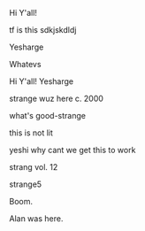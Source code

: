 
Hi Y'all!





tf is this
sdkjskdldj







Yesharge

Whatevs



Hi Y'all!
Yesharge


strange wuz here c. 2000

what's good-strange

this is not lit









yeshi
why cant we get this to work


strang vol. 12


strange5

Boom.

Alan was here.




